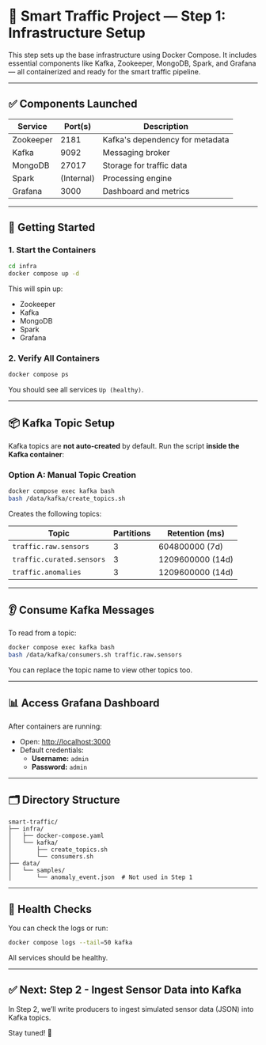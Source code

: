 # 🚦 Smart Traffic Project — Step 1: Infrastructure Setup

This step sets up the base infrastructure using Docker Compose. It includes essential components like Kafka, Zookeeper, MongoDB, Spark, and Grafana — all containerized and ready for the smart traffic pipeline.

---

## ✅ Components Launched

| Service     | Port(s)     | Description                     |
|-------------|-------------|----------------------------------|
| Zookeeper   | 2181        | Kafka's dependency for metadata |
| Kafka       | 9092        | Messaging broker                |
| MongoDB     | 27017       | Storage for traffic data        |
| Spark       | (Internal)  | Processing engine               |
| Grafana     | 3000        | Dashboard and metrics           |

---

## 🚀 Getting Started

### 1. Start the Containers

```bash
cd infra
docker compose up -d
```

This will spin up:
- Zookeeper
- Kafka
- MongoDB
- Spark
- Grafana

### 2. Verify All Containers

```bash
docker compose ps
```

You should see all services `Up (healthy)`.

---

## 📦 Kafka Topic Setup

Kafka topics are **not auto-created** by default. Run the script **inside the Kafka container**:

### Option A: Manual Topic Creation

```bash
docker compose exec kafka bash
bash /data/kafka/create_topics.sh
```

Creates the following topics:

| Topic                    | Partitions | Retention (ms) |
|--------------------------|------------|----------------|
| `traffic.raw.sensors`    | 3          | 604800000 (7d) |
| `traffic.curated.sensors`| 3          | 1209600000 (14d) |
| `traffic.anomalies`      | 3          | 1209600000 (14d) |

---

## 👂 Consume Kafka Messages

To read from a topic:

```bash
docker compose exec kafka bash
bash /data/kafka/consumers.sh traffic.raw.sensors
```

You can replace the topic name to view other topics too.

---

## 📊 Access Grafana Dashboard

After containers are running:

- Open: [http://localhost:3000](http://localhost:3000)
- Default credentials:
  - **Username:** `admin`
  - **Password:** `admin`

---

## 🗂 Directory Structure

```
smart-traffic/
├── infra/
│   ├── docker-compose.yaml
│   └── kafka/
│       ├── create_topics.sh
│       └── consumers.sh
├── data/
│   └── samples/
│       └── anomaly_event.json  # Not used in Step 1
```

---

## 🧪 Health Checks

You can check the logs or run:

```bash
docker compose logs --tail=50 kafka
```

All services should be healthy.

---

## ✅ Next: Step 2 - Ingest Sensor Data into Kafka

In Step 2, we’ll write producers to ingest simulated sensor data (JSON) into Kafka topics.

Stay tuned! 🚧
